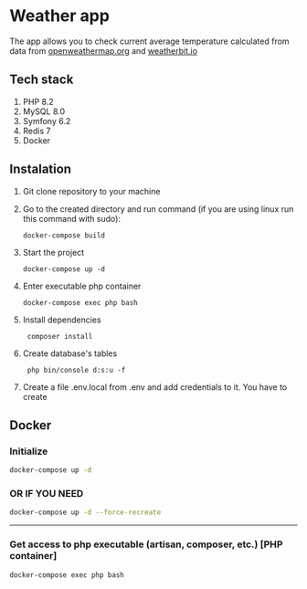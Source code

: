 # Weather app
The app allows you to check current average temperature calculated from data from [openweathermap.org](https://openweathermap.org/api) and [weatherbit.io](https://www.weatherbit.io/) 

## Tech stack
1. PHP 8.2
2. MySQL 8.0
3. Symfony 6.2
4. Redis 7
5. Docker

## Instalation
1. Git clone repository to your machine
2. Go to the created directory and run command (if you are using linux run this command with sudo):
    ```
    docker-compose build
    ```
3. Start the project
    ```
    docker-compose up -d
    ```
4. Enter executable php container
    ```
    docker-compose exec php bash
    ```
5. Install dependencies
   ```
    composer install
    ```

6. Create database's tables
   ```
    php bin/console d:s:u -f
    ```
7. Create a file .env.local from .env and add credentials to it. You have to create

## Docker

### Initialize
```bash
docker-compose up -d 
```
### OR IF YOU NEED
```bash
docker-compose up -d --force-recreate
```

***

### Get access to php executable (artisan, composer, etc.) [PHP container]
```bash
docker-compose exec php bash
```